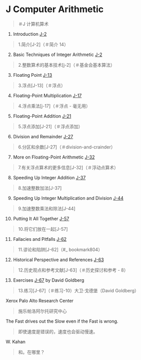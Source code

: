 # J Computer Arithmetic

> ＃J 计算机算术

1. Introduction [J-2](#introduction-14)

> 1.简介[J-2]（＃简介 14）

2. Basic Techniques of Integer Arithmetic [J-2](#basic-techniques-of-integer-arithmetic)

> 2.整数算术的基本技术[j-2]（＃基金会基本算法）

3. Floating Point [J-13](#floating-point)

> 3.浮点[J-13]（＃浮点）

4. Floating-Point Multiplication [J-17](#floating-point-multiplication)

> 4.浮点乘法[j-17]（＃浮点 - 毫无用）

5. Floating-Point Addition [J-21](#floating-point-addition)

> 5.浮点添加[J-21]（＃浮点添加）

6. Division and Remainder [J-27](#division-and-remainder)

> 6.分区和余数[J-27]（＃division-and-crainder）

7. More on Floating-Point Arithmetic [J-32](#more-on-floating-point-arithmetic)

> 7.有关浮点算术的更多信息[J-32]（＃浮动点算术）

8. Speeding Up Integer Addition [J-37](#speeding-up-integer-addition)

> 8.加速整数加法[J-37]

9. Speeding Up Integer Multiplication and Division [J-44](#speeding-up-integer-multiplication-and-division)

> 9.加速整数乘法和除法[J-44]

10. Putting It All Together [J-57](#putting-it-all-together)

> 10.将它们放在一起[J-57]

11. Fallacies and Pitfalls [J-62](#_bookmark804)

> 11.谬论和陷阱[J-62]（#_ bookmark804）

12. Historical Perspective and References [J-63](#historical-perspective-and-references-8)

> 12.历史观点和参考文献[J-63]（＃历史探讨和参考 -  8）

13. Exercises [J-67](#exercises-10) by David Goldberg

> 13.练习[J-67]（＃练习-10）大卫·戈德堡（David Goldberg）

Xerox Palo Alto Research Center

> 施乐帕洛阿尔托研究中心

The Fast drives out the Slow even if the Fast is wrong.

> 即使速度是错误的，速度也会驱动慢速。

W. Kahan

> 和。在哪里？
